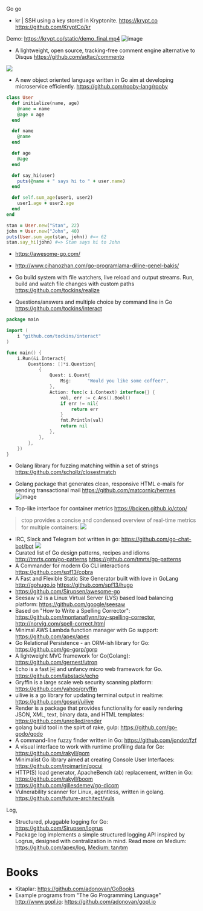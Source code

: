 Go go

- kr | SSH using a key stored in Kryptonite. https://krypt.co https://github.com/KryptCo/kr

Demo: https://krypt.co/static/demo_final.mp4
![image](https://cloud.githubusercontent.com/assets/263237/25692258/dffc7b58-30a9-11e7-8afa-72079e386498.png)

- A lightweight, open source, tracking-free comment engine alternative to Disqus https://github.com/adtac/commento

![](https://cloud.githubusercontent.com/assets/7521600/25356132/d00013e0-2956-11e7-8dba-772a8040ae0c.png)

- A new object oriented language written in Go aim at developing microservice efficiently.  https://github.com/rooby-lang/rooby

```ruby
class User
  def initialize(name, age)
    @name = name
    @age = age
  end

  def name
    @name
  end

  def age
    @age
  end

  def say_hi(user)
    puts(@name + " says hi to " + user.name)
  end

  def self.sum_age(user1, user2)
    user1.age + user2.age
  end
end

stan = User.new("Stan", 22)
john = User.new("John", 40)
puts(User.sum_age(stan, john)) #=> 62
stan.say_hi(john) #=> Stan says hi to John
```

- https://awesome-go.com/

- http://www.cihanozhan.com/go-programlama-diline-genel-bakis/

- Go build system with file watchers, live reload and output streams. Run, build and watch file changes with custom paths https://github.com/tockins/realize

- Questions/answers and multiple choice by command line in Go https://github.com/tockins/interact

```go
package main

import (
	i "github.com/tockins/interact"
)

func main() {
	i.Run(&i.Interact{
		Questions: []*i.Question{
			{
				Quest: i.Quest{
					Msg:      "Would you like some coffee?",
				},
				Action: func(c i.Context) interface{} {
					val, err := c.Ans().Bool()
					if err != nil{
					    return err
					}
					fmt.Println(val)
					return nil
				},
			},
		},
	})
}
```

- Golang library for fuzzing matching within a set of strings https://github.com/schollz/closestmatch

- Golang package that generates clean, responsive HTML e-mails for sending transactional mail https://github.com/matcornic/hermes
![image](https://cloud.githubusercontent.com/assets/263237/24771475/65a7766c-1b16-11e7-9a9f-7e6e70aad960.png)

- Top-like interface for container metrics https://bcicen.github.io/ctop/
> ctop provides a concise and condensed overview of real-time metrics for multiple containers:
![](https://github.com/bcicen/ctop/raw/master/_docs/img/grid.gif)

- IRC, Slack and Telegram bot written in go: https://github.com/go-chat-bot/bot
![](https://cloud.githubusercontent.com/assets/1084729/12377689/5bf7d5f2-bd0d-11e5-87d9-525481f01c3a.gif)
- Curated list of Go design patterns, recipes and idioms http://tmrts.com/go-patterns https://github.com/tmrts/go-patterns
- A Commander for modern Go CLI interactions https://github.com/spf13/cobra
- A Fast and Flexible Static Site Generator built with love in GoLang http://gohugo.io https://github.com/spf13/hugo
- https://github.com/Sirupsen/awesome-go
- Seesaw v2 is a Linux Virtual Server (LVS) based load balancing platform: <https://github.com/google/seesaw>
- Based on "How to Write a Spelling Corrector": <https://github.com/montanaflynn/toy-spelling-corrector>, <http://norvig.com/spell-correct.html>
- Minimal AWS Lambda function manager with Go support: <https://github.com/apex/apex>
- Go Relational Persistence - an ORM-ish library for Go: <https://github.com/go-gorp/gorp>
- A lightweight MVC framework for Go(Golang): <https://github.com/gernest/utron>
- Echo is a fast ￼ and unfancy micro web framework for Go. <https://github.com/labstack/echo>
- Gryffin is a large scale web security scanning platform: <https://github.com/yahoo/gryffin>
- uilive is a go library for updating terminal output in realtime: <https://github.com/gosuri/uilive>
- Render is a package that provides functionality for easily rendering JSON, XML, text, binary data, and HTML templates: <https://github.com/unrolled/render>
- golang build tool in the spirt of rake, gulp: <https://github.com/go-godo/godo>
- A command-line fuzzy finder written in Go: <https://github.com/jondot/fzf>
- A visual interface to work with runtime profiling data for Go: <https://github.com/rakyll/gom>
- Minimalist Go library aimed at creating Console User Interfaces: <https://github.com/jroimartin/gocui>
- HTTP(S) load generator, ApacheBench (ab) replacement, written in Go: <https://github.com/rakyll/boom>
- https://github.com/gillesdemey/go-dicom
- Vulnerability scanner for Linux, agentless, written in golang. https://github.com/future-architect/vuls

Log,
- Structured, pluggable logging for Go: <https://github.com/Sirupsen/logrus>
- Package log implements a simple structured logging API inspired by Logrus, designed with centralization in mind. Read more on Medium: <https://github.com/apex/log>, [Medium: tanıtım](https://medium.com/@tjholowaychuk/apex-log-e8d9627f4a9a#.4bpbq5hko)

# Books
- Kitaplar: <https://github.com/adonovan/GoBooks>
- Example programs from "The Go Programming Language" <http://www.gopl.io>: <https://github.com/adonovan/gopl.io>
